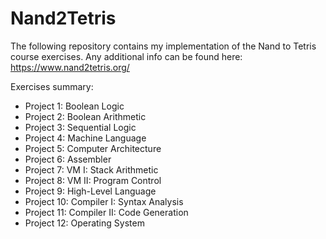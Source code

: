 # Nand2Tetris

The following repository contains my implementation of the Nand to Tetris course exercises.
Any additional info can be found here: https://www.nand2tetris.org/

Exercises summary:

* Project 1: Boolean Logic
* Project 2: Boolean Arithmetic
* Project 3: Sequential Logic
* Project 4: Machine Language
* Project 5: Computer Architecture
* Project 6: Assembler
* Project 7: VM I: Stack Arithmetic
* Project 8: VM II: Program Control
* Project 9: High-Level Language
* Project 10: Compiler I: Syntax Analysis
* Project 11: Compiler II: Code Generation
* Project 12: Operating System
